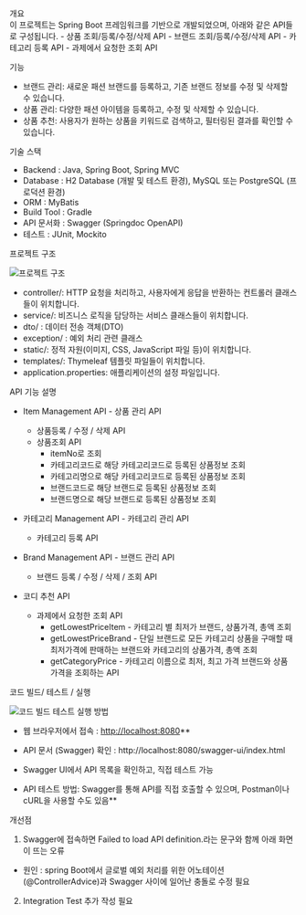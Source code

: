 개요  
  이 프로젝트는 Spring Boot 프레임워크를 기반으로 개발되었으며, 아래와 같은 API들로 구성됩니다.
      - 상품 조회/등록/수정/삭제 API
      - 브랜드 조회/등록/수정/삭제 API
      - 카테고리 등록 API
      - 과제에서 요청한 조회 API

기능
  - 브랜드 관리: 새로운 패션 브랜드를 등록하고, 기존 브랜드 정보를 수정 및 삭제할 수 있습니다.
  - 상품 관리: 다양한 패션 아이템을 등록하고, 수정 및 삭제할 수 있습니다.
  - 상품 추천: 사용자가 원하는 상품을 키워드로 검색하고, 필터링된 결과를 확인할 수 있습니다.

기술 스택
  - Backend	: Java, Spring Boot, Spring MVC
  - Database :	H2 Database (개발 및 테스트 환경), MySQL 또는 PostgreSQL (프로덕션 환경)
  - ORM	: MyBatis
  - Build Tool : Gradle
  - API 문서화 : Swagger (Springdoc OpenAPI)
  - 테스트 : JUnit, Mockito


프로젝트 구조 


![프로젝트 구조](https://github.com/user-attachments/assets/26cedfb3-2c09-4348-ab73-3f50e931a71b)


 
 - controller/: HTTP 요청을 처리하고, 사용자에게 응답을 반환하는 컨트롤러 클래스들이 위치합니다.
 - service/: 비즈니스 로직을 담당하는 서비스 클래스들이 위치합니다.
 - dto/ : 데이터 전송 객체(DTO)
 - exception/ : 예외 처리 관련 클래스
 - static/: 정적 자원(이미지, CSS, JavaScript 파일 등)이 위치합니다.
 - templates/: Thymeleaf 템플릿 파일들이 위치합니다.
 - application.properties: 애플리케이션의 설정 파일입니다.



API 기능 설명
- Item Management API - 상품 관리 API
  * 상품등록 / 수정 / 삭제 API
  * 상품조회 API
    - itemNo로 조회
    - 카테고리코드로 해당 카테고리코드로 등록된 상품정보 조회
    - 카테고리명으로 해당 카테고리코드로 등록된 상품정보 조회
    - 브랜드코드로 해당 브랜드로 등록된 상품정보 조회
    - 브랜드명으로 해당 브랜드로 등록된 상품정보 조회


- 카테고리 Management API - 카테고리 관리 API
  * 카테고리 등록 API
  
- Brand Management API - 브랜드 관리 API
  * 브랜드 등록 / 수정 / 삭제 / 조회 API

- 코디 추천 API
  * 과제에서 요청한 조회 API 
    - getLowestPriceItem - 카테고리 별 최저가 브랜드, 상품가격, 총액 조회
    - getLowestPriceBrand - 단일 브랜드로 모든 카테고리 상품을 구매할 때 최저가격에 판매하는 브랜드와 카테고리의 상품가격, 총액 조회
    - getCategoryPrice - 카테고리 이름으로 최저, 최고 가격 브랜드와 상품 가격을 조회하는 API


코드 빌드/ 테스트 / 실행

![코드 빌드 테스트 실행 방법](https://github.com/user-attachments/assets/567671a8-480c-4269-a1b3-bda7df317190)



- 웹 브라우저에서 접속 : [http://localhost:8080](http://localhost:8080/)**

- API 문서 (Swagger) 확인 : http://localhost:8080/swagger-ui/index.html
- Swagger UI에서 API 목록을 확인하고, 직접 테스트 가능

- API 테스트 방법: Swagger를 통해 API를 직접 호출할 수 있으며, Postman이나 cURL을 사용할 수도 있음**


개선점 
1) Swagger에 접속하면 Failed to load API definition.라는 문구와 함께 아래 화면이 뜨는 오류
  - 원인 : spring Boot에서 글로벌 예외 처리를 위한 어노테이션(@ControllerAdvice)과 Swagger 사이에 일어난 충돌로 수정 필요

2) Integration Test 추가 작성 필요 





